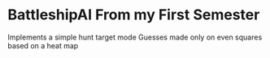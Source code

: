 # BattleshipAI From my First Semester

Implements a simple hunt target mode
Guesses made only on even squares based on a heat map
